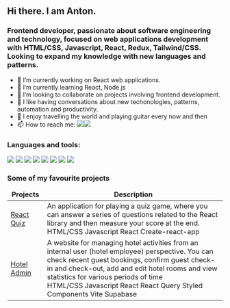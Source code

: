 ## Hi there. I am Anton. 

### Frontend developer, passionate about software engineering and technology, focused on web applications development with HTML/CSS, Javascript, React, Redux, Tailwind/CSS. Looking to expand my knowledge with new languages and patterns.

- 🔭 I’m currently working on React web applications.
- 🌱 I’m currently learning React, Node.js
- 👯 I’m looking to collaborate on projects involving frontend development.
- 💬 I like having conversations about new techonologies, patterns, automation and productivity.
- 🎸 I enjoy travelling the world and playing guitar every now and then
- 📫 How to reach me: <a href="https://linkedin.com/in/anton-vasilache" target="blank"><img src="https://img.icons8.com/color/35/000000/linkedin.png"/></a><a href="mailto:vasilacheanton91@gmail.com" target="blank"><img src="https://img.icons8.com/color/35/000000/gmail.png"/></a>

### Languages and tools:
<p>
<img src="https://img.icons8.com/color/35/000000/html-5--v1.png"/> 
<img src="https://img.icons8.com/color/35/000000/css3.png"/> 
<img src="https://img.icons8.com/color/35/000000/javascript--v1.png"/> 
<img src="https://img.icons8.com/color/35/react-native.png"/>
<img src="https://img.icons8.com/color/35/redux.png"/>
<img src="https://img.icons8.com/color/35/tailwind_css.png"/>
<img src="https://img.icons8.com/fluency/35/000000/visual-studio-code-2019.png"/>
<img src="https://img.icons8.com/color/35/000000/github.png"/>    
</p>

### Some of my favourite projects  

<table>
  <thead align="center">
    <tr border: none;>
      <td><b>Projects</b></td>
      <td><b>Description</b></td>
    </tr>
  </thead>
  <tbody> 
  <tr>
      <td>
        <a href="https://react-quiz-av.vercel.app/" target="_blank">React Quiz</a>
      </td>
      <td>An application for playing a quiz game, where you can answer a series of questions related to the React library and then measure your score at the end.<br> HTML/CSS
Javascript
React
Create-react-app </br></td>
    </tr>
    <tr>
      <td>
        <a href="https://hotel-admin-av.vercel.app" target="_blank">Hotel Admin</a>
      </td>
      <td>A website for managing hotel activities from an internal user (hotel employee) perspective. You can check recent guest bookings, confirm guest check-in and check-out, add and edit hotel rooms and view statistics for various periods of time<br> HTML/CSS
Javascript
React
React Query
Styled Components
Vite
Supabase </br></td>
    </tr> 
  </tbody>
</table>

